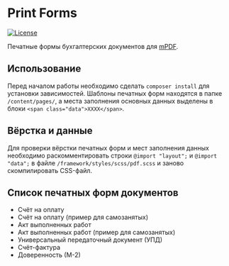 # Print Forms

[![License](https://img.shields.io/badge/license-MIT-blue.svg)](LICENSE)

Печатные формы бухгалтерских документов для [mPDF](https://github.com/mpdf/mpdf).

## Использование
Перед началом работы необходимо сделать `composer install` для установки зависимостей.
Шаблоны печатных форм находятся в папке `/content/pages/`, а места заполнения основных данных выделены в блоки `<span class="data">XXXX</span>`.

## Вёрстка и данные
Для проверки вёрстки печатных форм и мест заполнения данных необходимо раскомментировать строки `@import "layout";` и `@import "data";` в файле `/framework/styles/scss/pdf.scss` и заново скомпилировать CSS-файл.

## Список печатных форм документов
- Счёт на оплату
- Счёт на оплату (пример для самозанятых)
- Акт выполненных работ
- Акт выполненных работ (пример для самозанятых)
- Универсальный передаточный документ (УПД)
- Счёт-фактура
- Доверенность (М-2)

